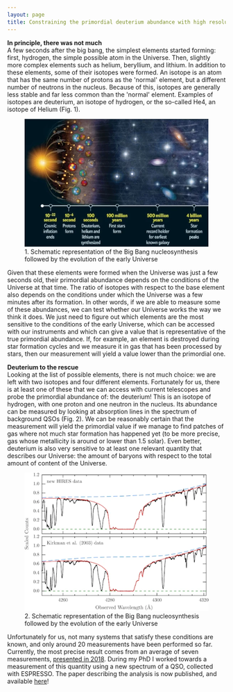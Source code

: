 ```yaml
---
layout: page
title: Constraining the primordial deuterium abundance with high resolution spectroscopy
---
```


**In principle, there was not much**  
A few seconds after the big bang, the simplest elements started forming: first, hydrogen, the simple possible atom in the Universe. Then, slightly more complex elements such as helium, beryllium, and lithium. In addition to these elements, some of their isotopes were formed. An isotope is an atom that has the same number of protons as the 'normal' element, but a different number of neutrons in the nucleus. Because of this, isotopes are generally less stable and far less common than the 'normal' element. Examples of isotopes are deuterium, an isotope of hydrogen, or the so-called He4, an isotope of Helium (Fig. 1).

<figure>
    <a title="Big Bang nucleosynthesis followed by the evolution of the early universe. Credit: Scientific American/Malcolm Godwin" href="https://www.scientificamerican.com/slideshow/starlight-starbright-cosmic-timeline/">
        <img width="512" alt="Schematic representation of the Big Bang nucleosynthesis followed by the evolution of the early universe" src="/assets/img/BBN.webp" />
    </a>
    <figcaption>1. Schematic representation of the Big Bang nucleosynthesis followed by the evolution of the early Universe </figcaption>
</figure>

Given that these elements were formed when the Universe was just a few seconds old, their primordial abundance depends on the conditions of the Universe at that time. The ratio of isotopes with respect to the base element also depends on the conditions under which the Universe was a few minutes after its formation. In other words, if we are able to measure some of these abundances, we can test whether our Universe works the way we think it does. We just need to figure out which elements are the most sensitive to the conditions of the early Universe, which can be accessed with our instruments and which can give a value that is representative of the true primordial abundance. If, for example, an element is destroyed during star formation cycles and we measure it in gas that has been processed by stars, then our measurement will yield a value lower than the primordial one.

**Deuterium to the rescue**  
Looking at the list of possible elements, there is not much choice: we are left with two isotopes and four different elements. Fortunately for us, there is at least one of these that we can access with current telescopes and probe the primordial abundance of: the deuterium! This is an isotope of hydrogen, with one proton and one neutron in the nucleus. Its abundance can be measured by looking at absorption lines in the spectrum of background QSOs (Fig. 2). We can be reasonably certain that the measurement will yield the primordial value if we manage to find patches of gas where not much star formation has happened yet (to be more precise, gas whose metallicity is around or lower than 1.5 solar). Even better, deuterium is also very sensitive to at least one relevant quantity that describes our Universe: the amount of baryons with respect to the total amount of content of the Universe.

<figure>
    <a title="Absorption system seen in the spectrum of a QSO, from Cooke at al. 2018" href="https://arxiv.org/pdf/1710.11129.pdf">
        <img width="512" alt="Absorption system seen in the spectrum of a QSO, from Cooke at al. 2018" src="/assets/img/cooke_1.webp" />
    </a>
    <figcaption>2. Schematic representation of the Big Bang nucleosynthesis followed by the evolution of the early Universe </figcaption>
</figure>

Unfortunately for us, not many systems that satisfy these conditions are known, and only around 20 measurements have been performed so far. Currently, the most precise result comes from an average of seven measurements, [presented in 2018](https://arxiv.org/abs/1710.11129). During my PhD I worked towards a measurement of this quantity using a new spectrum of a QSO, collected with ESPRESSO. The paper describing the analysis is now published, and available [here](https://arxiv.org/pdf/2402.05586.pdf)!
